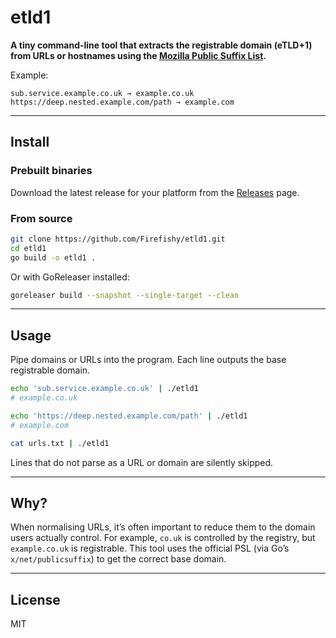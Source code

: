 # etld1

**A tiny command-line tool that extracts the registrable domain (eTLD+1) from URLs or hostnames using the [Mozilla Public Suffix List](https://publicsuffix.org/).**

Example:

```
sub.service.example.co.uk → example.co.uk
https://deep.nested.example.com/path → example.com
```

---

## Install

### Prebuilt binaries

Download the latest release for your platform from the [Releases](../../releases) page.

### From source

```bash
git clone https://github.com/Firefishy/etld1.git
cd etld1
go build -o etld1 .
```

Or with GoReleaser installed:

```bash
goreleaser build --snapshot --single-target --clean
```

---

## Usage

Pipe domains or URLs into the program. Each line outputs the base registrable domain.

```bash
echo 'sub.service.example.co.uk' | ./etld1
# example.co.uk

echo 'https://deep.nested.example.com/path' | ./etld1
# example.com

cat urls.txt | ./etld1
```

Lines that do not parse as a URL or domain are silently skipped.

---

## Why?

When normalising URLs, it’s often important to reduce them to the domain users actually control.
For example, `co.uk` is controlled by the registry, but `example.co.uk` is registrable.
This tool uses the official PSL (via Go’s `x/net/publicsuffix`) to get the correct base domain.

---

## License

MIT
